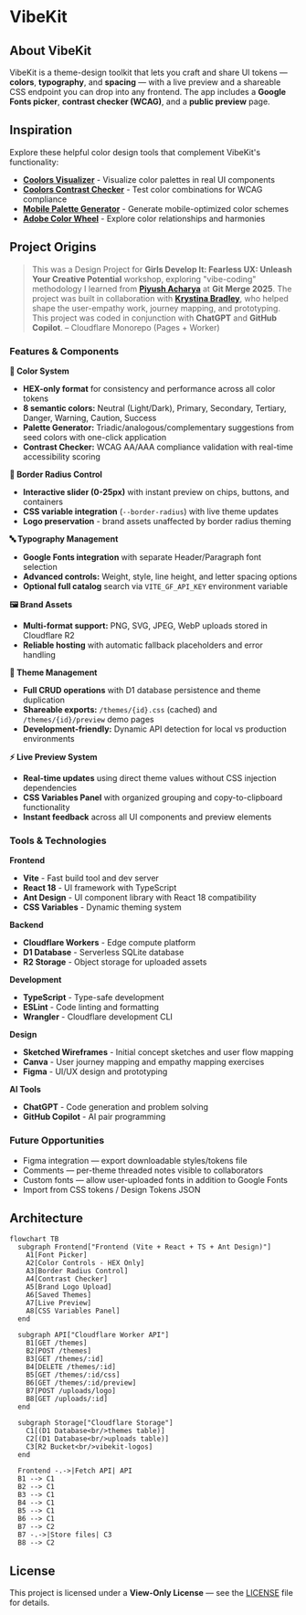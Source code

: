 # VibeKit

## About VibeKit

VibeKit is a theme-design toolkit that lets you craft and share UI tokens — **colors**, **typography**, and **spacing** — with a live preview and a shareable CSS endpoint you can drop into any frontend. The app includes a **Google Fonts picker**, **contrast checker (WCAG)**, and a **public preview** page.

## Inspiration

Explore these helpful color design tools that complement VibeKit's functionality:

- **[Coolors Visualizer](https://coolors.co/visualizer/880d1e-dd2d4a-f26a8d-f49cbb-cbeef3)** - Visualize color palettes in real UI components
- **[Coolors Contrast Checker](https://coolors.co/contrast-checker/112a46-acc8e5)** - Test color combinations for WCAG compliance
- **[Mobile Palette Generator](https://mobilepalette.colorion.co/)** - Generate mobile-optimized color schemes
- **[Adobe Color Wheel](https://color.adobe.com/create/color-wheel)** - Explore color relationships and harmonies

## Project Origins

> This was a Design Project for **Girls Develop It: Fearless UX: Unleash Your Creative Potential** workshop, exploring "vibe-coding" methodology I learned from [**Piyush Acharya**](https://github.com/VerisimilitudeX) at **Git Merge 2025**. The project was built in collaboration with [**Krystina Bradley**](https://github.com/kscott2016), who helped shape the user-empathy work, journey mapping, and prototyping. This project was coded in conjunction with **ChatGPT** and **GitHub Copilot**. – Cloudflare Monorepo (Pages + Worker)

### Features & Components

**🎨 Color System**

- **HEX-only format** for consistency and performance across all color tokens
- **8 semantic colors:** Neutral (Light/Dark), Primary, Secondary, Tertiary, Danger, Warning, Caution, Success
- **Palette Generator:** Triadic/analogous/complementary suggestions from seed colors with one-click application
- **Contrast Checker:** WCAG AA/AAA compliance validation with real-time accessibility scoring

**🔄 Border Radius Control**

- **Interactive slider (0-25px)** with instant preview on chips, buttons, and containers
- **CSS variable integration** (`--border-radius`) with live theme updates
- **Logo preservation** - brand assets unaffected by border radius theming

**🔤 Typography Management**

- **Google Fonts integration** with separate Header/Paragraph font selection
- **Advanced controls:** Weight, style, line height, and letter spacing options
- **Optional full catalog** search via `VITE_GF_API_KEY` environment variable

**🖼️ Brand Assets**

- **Multi-format support:** PNG, SVG, JPEG, WebP uploads stored in Cloudflare R2
- **Reliable hosting** with automatic fallback placeholders and error handling

**💾 Theme Management**

- **Full CRUD operations** with D1 database persistence and theme duplication
- **Shareable exports:** `/themes/{id}.css` (cached) and `/themes/{id}/preview` demo pages
- **Development-friendly:** Dynamic API detection for local vs production environments

**⚡ Live Preview System**

- **Real-time updates** using direct theme values without CSS injection dependencies
- **CSS Variables Panel** with organized grouping and copy-to-clipboard functionality
- **Instant feedback** across all UI components and preview elements

### Tools & Technologies

**Frontend**

- **Vite** - Fast build tool and dev server
- **React 18** - UI framework with TypeScript
- **Ant Design** - UI component library with React 18 compatibility
- **CSS Variables** - Dynamic theming system

**Backend**

- **Cloudflare Workers** - Edge compute platform
- **D1 Database** - Serverless SQLite database
- **R2 Storage** - Object storage for uploaded assets

**Development**

- **TypeScript** - Type-safe development
- **ESLint** - Code linting and formatting
- **Wrangler** - Cloudflare development CLI

**Design**

- **Sketched Wireframes** - Initial concept sketches and user flow mapping
- **Canva** - User journey mapping and empathy mapping exercises
- **Figma** - UI/UX design and prototyping

**AI Tools**

- **ChatGPT** - Code generation and problem solving
- **GitHub Copilot** - AI pair programming

### Future Opportunities

- Figma integration — export downloadable styles/tokens file
- Comments — per-theme threaded notes visible to collaborators
- Custom fonts — allow user-uploaded fonts in addition to Google Fonts
- Import from CSS tokens / Design Tokens JSON

## Architecture

```mermaid
flowchart TB
  subgraph Frontend["Frontend (Vite + React + TS + Ant Design)"]
    A1[Font Picker]
    A2[Color Controls - HEX Only]
    A3[Border Radius Control]
    A4[Contrast Checker]
    A5[Brand Logo Upload]
    A6[Saved Themes]
    A7[Live Preview]
    A8[CSS Variables Panel]
  end

  subgraph API["Cloudflare Worker API"]
    B1[GET /themes]
    B2[POST /themes]
    B3[GET /themes/:id]
    B4[DELETE /themes/:id]
    B5[GET /themes/:id/css]
    B6[GET /themes/:id/preview]
    B7[POST /uploads/logo]
    B8[GET /uploads/:id]
  end

  subgraph Storage["Cloudflare Storage"]
    C1[(D1 Database<br/>themes table)]
    C2[(D1 Database<br/>uploads table)]
    C3[R2 Bucket<br/>vibekit-logos]
  end

  Frontend -.->|Fetch API| API
  B1 --> C1
  B2 --> C1
  B3 --> C1
  B4 --> C1
  B5 --> C1
  B6 --> C1
  B7 --> C2
  B7 -.->|Store files| C3
  B8 --> C2
```

## License

This project is licensed under a **View-Only License** — see the [LICENSE](./LICENSE) file for details.
